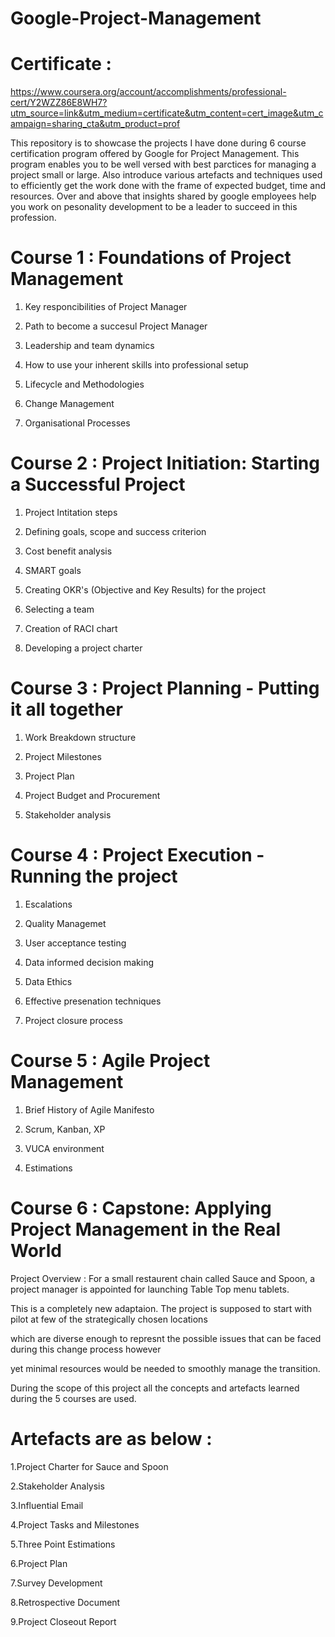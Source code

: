 # Google-Project-Management
# Certificate : 
https://www.coursera.org/account/accomplishments/professional-cert/Y2WZZ86E8WH7?utm_source=link&utm_medium=certificate&utm_content=cert_image&utm_campaign=sharing_cta&utm_product=prof

This repository is to showcase the projects I have done during 6 course certification program offered by Google for Project Management.
This program enables you to be well versed with best parctices for managing a project small or large. Also introduce various artefacts and techniques used to efficiently get the work done with the frame of expected budget, time and resources. Over and above that insights shared by google employees help you work on pesonality development to be a leader to succeed in this profession.

# Course 1 : Foundations of Project Management

 1. Key responcibilities of Project Manager

 2. Path to become a succesul Project Manager

 3. Leadership and team dynamics

 4. How to use your inherent skills into professional setup

 5. Lifecycle and Methodologies

 6. Change Management

 7. Organisational Processes
 
 # Course 2 : Project Initiation: Starting a Successful Project
 
 1. Project Intitation steps

 2. Defining goals, scope and success criterion

 3. Cost benefit analysis

 4. SMART goals

 5. Creating OKR's (Objective and Key Results) for the project

 6. Selecting a team
 
 7. Creation of RACI chart
 
 8. Developing a project charter
 
  # Course 3 : Project Planning - Putting it all together
 
 1. Work Breakdown structure

 2. Project Milestones

 3. Project Plan

 4. Project Budget and Procurement

 5. Stakeholder analysis

  # Course 4 : Project Execution - Running the project
  
 1. Escalations

 2. Quality Managemet 

 3. User acceptance testing

 4. Data informed decision making

 5. Data Ethics
 
 6. Effective presenation techniques
 
 7. Project closure process
 
   # Course 5 : Agile Project Management
  
 1. Brief History of Agile Manifesto

 2. Scrum, Kanban, XP

 3. VUCA environment

 4. Estimations

   # Course 6 : Capstone: Applying Project Management in the Real World
  
Project Overview : For a small restaurent chain called Sauce and Spoon, a project manager is appointed for launching Table Top menu tablets. 

This is a completely new adaptaion. The project is supposed to start with pilot at few of the strategically chosen locations 

which are diverse enough to represnt the possible issues that can be faced during this change process however 

yet minimal resources would be needed to smoothly manage the transition.

During the scope of this project all the concepts and artefacts learned during the 5 courses are used. 

# Artefacts are as below :

1.Project Charter for Sauce and Spoon 

2.Stakeholder Analysis

3.Influential Email

4.Project Tasks and Milestones

5.Three Point Estimations

6.Project Plan

7.Survey Development

8.Retrospective Document

9.Project Closeout Report











